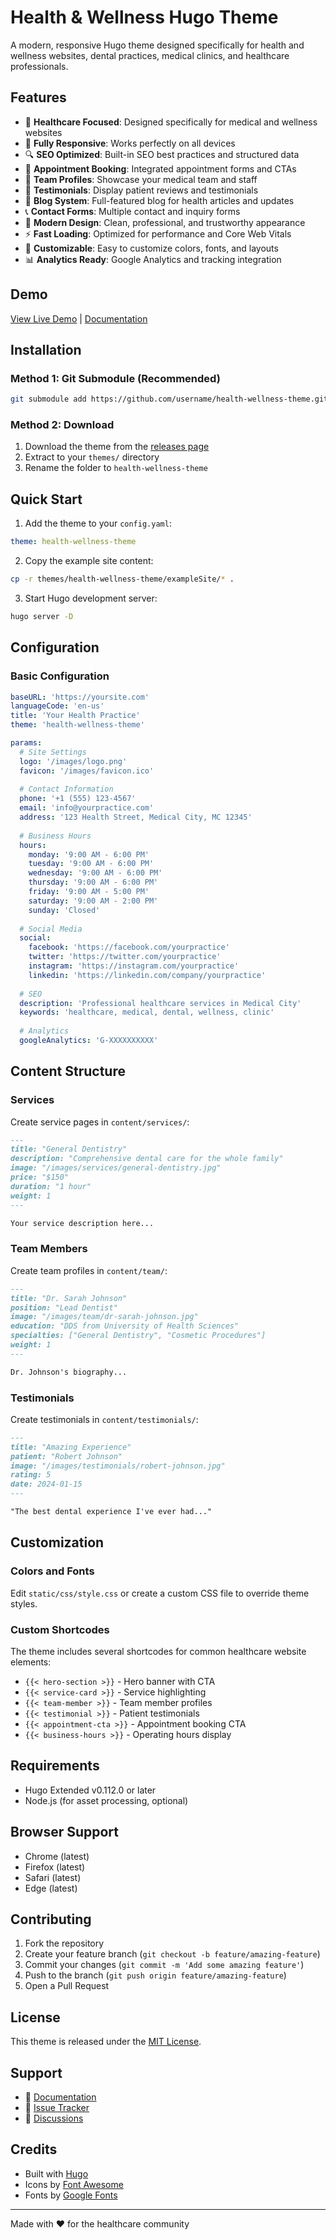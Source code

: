 # Health & Wellness Hugo Theme

A modern, responsive Hugo theme designed specifically for health and wellness websites, dental practices, medical clinics, and healthcare professionals.

## Features

- 🏥 **Healthcare Focused**: Designed specifically for medical and wellness websites
- 📱 **Fully Responsive**: Works perfectly on all devices
- 🔍 **SEO Optimized**: Built-in SEO best practices and structured data
- 📅 **Appointment Booking**: Integrated appointment forms and CTAs
- 👥 **Team Profiles**: Showcase your medical team and staff
- 💬 **Testimonials**: Display patient reviews and testimonials
- 📝 **Blog System**: Full-featured blog for health articles and updates
- 📞 **Contact Forms**: Multiple contact and inquiry forms
- 🎨 **Modern Design**: Clean, professional, and trustworthy appearance
- ⚡ **Fast Loading**: Optimized for performance and Core Web Vitals
- 🔧 **Customizable**: Easy to customize colors, fonts, and layouts
- 📊 **Analytics Ready**: Google Analytics and tracking integration

## Demo

[View Live Demo](https://your-demo-url.com) | [Documentation](https://your-docs-url.com)

## Installation

### Method 1: Git Submodule (Recommended)

```bash
git submodule add https://github.com/username/health-wellness-theme.git themes/health-wellness-theme
```

### Method 2: Download

1. Download the theme from the [releases page](https://github.com/username/health-wellness-theme/releases)
2. Extract to your `themes/` directory
3. Rename the folder to `health-wellness-theme`

## Quick Start

1. Add the theme to your `config.yaml`:

```yaml
theme: health-wellness-theme
```

2. Copy the example site content:

```bash
cp -r themes/health-wellness-theme/exampleSite/* .
```

3. Start Hugo development server:

```bash
hugo server -D
```

## Configuration

### Basic Configuration

```yaml
baseURL: 'https://yoursite.com'
languageCode: 'en-us'
title: 'Your Health Practice'
theme: 'health-wellness-theme'

params:
  # Site Settings
  logo: '/images/logo.png'
  favicon: '/images/favicon.ico'
  
  # Contact Information
  phone: '+1 (555) 123-4567'
  email: 'info@yourpractice.com'
  address: '123 Health Street, Medical City, MC 12345'
  
  # Business Hours
  hours:
    monday: '9:00 AM - 6:00 PM'
    tuesday: '9:00 AM - 6:00 PM'
    wednesday: '9:00 AM - 6:00 PM'
    thursday: '9:00 AM - 6:00 PM'
    friday: '9:00 AM - 5:00 PM'
    saturday: '9:00 AM - 2:00 PM'
    sunday: 'Closed'
  
  # Social Media
  social:
    facebook: 'https://facebook.com/yourpractice'
    twitter: 'https://twitter.com/yourpractice'
    instagram: 'https://instagram.com/yourpractice'
    linkedin: 'https://linkedin.com/company/yourpractice'
  
  # SEO
  description: 'Professional healthcare services in Medical City'
  keywords: 'healthcare, medical, dental, wellness, clinic'
  
  # Analytics
  googleAnalytics: 'G-XXXXXXXXXX'
```

## Content Structure

### Services

Create service pages in `content/services/`:

```markdown
---
title: "General Dentistry"
description: "Comprehensive dental care for the whole family"
image: "/images/services/general-dentistry.jpg"
price: "$150"
duration: "1 hour"
weight: 1
---

Your service description here...
```

### Team Members

Create team profiles in `content/team/`:

```markdown
---
title: "Dr. Sarah Johnson"
position: "Lead Dentist"
image: "/images/team/dr-sarah-johnson.jpg"
education: "DDS from University of Health Sciences"
specialties: ["General Dentistry", "Cosmetic Procedures"]
weight: 1
---

Dr. Johnson's biography...
```

### Testimonials

Create testimonials in `content/testimonials/`:

```markdown
---
title: "Amazing Experience"
patient: "Robert Johnson"
image: "/images/testimonials/robert-johnson.jpg"
rating: 5
date: 2024-01-15
---

"The best dental experience I've ever had..."
```

## Customization

### Colors and Fonts

Edit `static/css/style.css` or create a custom CSS file to override theme styles.

### Custom Shortcodes

The theme includes several shortcodes for common healthcare website elements:

- `{{< hero-section >}}` - Hero banner with CTA
- `{{< service-card >}}` - Service highlighting
- `{{< team-member >}}` - Team member profiles
- `{{< testimonial >}}` - Patient testimonials
- `{{< appointment-cta >}}` - Appointment booking CTA
- `{{< business-hours >}}` - Operating hours display

## Requirements

- Hugo Extended v0.112.0 or later
- Node.js (for asset processing, optional)

## Browser Support

- Chrome (latest)
- Firefox (latest)
- Safari (latest)
- Edge (latest)

## Contributing

1. Fork the repository
2. Create your feature branch (`git checkout -b feature/amazing-feature`)
3. Commit your changes (`git commit -m 'Add some amazing feature'`)
4. Push to the branch (`git push origin feature/amazing-feature`)
5. Open a Pull Request

## License

This theme is released under the [MIT License](LICENSE).

## Support

- 📖 [Documentation](https://your-docs-url.com)
- 🐛 [Issue Tracker](https://github.com/username/health-wellness-theme/issues)
- 💬 [Discussions](https://github.com/username/health-wellness-theme/discussions)

## Credits

- Built with [Hugo](https://gohugo.io/)
- Icons by [Font Awesome](https://fontawesome.com/)
- Fonts by [Google Fonts](https://fonts.google.com/)

---

Made with ❤️ for the healthcare community
